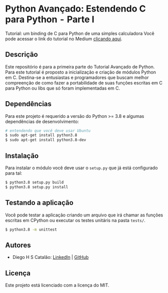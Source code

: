 # Python Avançado: Estendendo C para Python  -  Parte I

Tutorial: um binding de C para Python de uma simples calculadora
Você pode acessar o link do tutorial no Medium [clicando aqui](https://medium.com/@diegocatalao/python-avan%C3%A7ado-estendendo-c-para-python-parte-i-a3da91a69cb4).

## Descrição

Este repositório é para a primeira parte do Tutorial Avançado de Python. Para este tutorial é proposto a inicialização e criação de módulos Python em C. Destina-se a entusiastas e programadores que buscam melhor compreenção de como fazer a portabilidade de suas funções escritas em C para Python ou libs que só foram implementadas em C.

## Dependências

Para este projeto é requerido a versão do Python >= 3.8 e algumas dependências de desenvolvimento:

```bash
# entendendo que você deve usar Ubuntu
$ sudo apt-get install python3.8
$ sudo apt-get install python3.8-dev
```

## Instalação

Para instalar o módulo você deve usar o `setup.py` que já está configurado para tal:

```bash
$ python3.8 setup.py build
$ python3.8 setup.py install
```

## Testando a aplicação

Você pode testar a aplicação criando um arquivo que irá chamar as funções escritas em CPython ou executar os testes unitáris na pasta `tests/`.

```bash
$ python3.8 -m unittest
```

## Autores

- Diego H S Catalão: [LinkedIn](https://www.linkedin.com/in/diego-catal%C3%A3o-573110207/) | [GitHub](https://github.com/diegocatalao)

## Licença

Este projeto está licenciado com a licença do MIT.